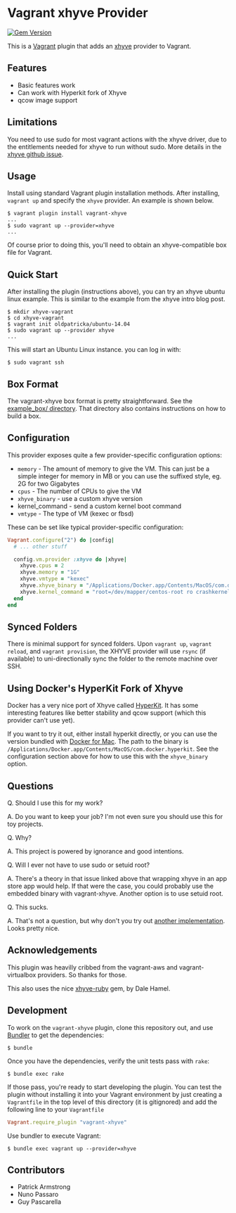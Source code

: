 # Vagrant xhyve Provider

[![Gem Version](https://badge.fury.io/rb/vagrant-xhyve.svg)](https://badge.fury.io/rb/vagrant-xhyve)

This is a [Vagrant](http://www.vagrantup.com) plugin that adds an [xhyve](http://xhyve.org)
provider to Vagrant.

## Features

* Basic features work
* Can work with Hyperkit fork of Xhyve
* qcow image support

## Limitations

You need to use sudo for most vagrant actions with the xhyve driver,
due to the entitlements needed for xhyve to run without sudo. More details
in the [xhyve github issue](https://github.com/mist64/xhyve/issues/60).

## Usage

Install using standard Vagrant plugin installation methods. After
installing, `vagrant up` and specify the `xhyve` provider. An example is
shown below.

```
$ vagrant plugin install vagrant-xhyve
...
$ sudo vagrant up --provider=xhyve
...
```

Of course prior to doing this, you'll need to obtain an xhyve-compatible
box file for Vagrant.

## Quick Start

After installing the plugin (instructions above), you can try an xhyve ubuntu
linux example. This is similar to the example from the xhyve intro blog post.

```
$ mkdir xhyve-vagrant
$ cd xhyve-vagrant
$ vagrant init oldpatricka/ubuntu-14.04
$ sudo vagrant up --provider xhyve
...
```

This will start an Ubuntu Linux instance. you can log in with:

```
$ sudo vagrant ssh
```

## Box Format

The vagrant-xhyve box format is pretty straightforward. See
the [example_box/ directory](https://github.com/oldpatricka/vagrant-xhyve/tree/master/example_box).
That directory also contains instructions on how to build a box.

## Configuration

This provider exposes quite a few provider-specific configuration options:

* `memory` - The amount of memory to give the VM. This can just be a simple
  integer for memory in MB or you can use the suffixed style, eg. 2G for two
  Gigabytes
* `cpus` - The number of CPUs to give the VM
* `xhyve_binary` - use a custom xhyve version
* kernel_command - send a custom kernel boot command
* `vmtype` - The type of VM (kexec or fbsd) 

These can be set like typical provider-specific configuration:

```ruby
Vagrant.configure("2") do |config|
  # ... other stuff

  config.vm.provider :xhyve do |xhyve|
    xhyve.cpus = 2
    xhyve.memory = "1G"
    xhyve.vmtype = "kexec"
    xhyve.xhyve_binary = "/Applications/Docker.app/Contents/MacOS/com.docker.hyperkit"
    xhyve.kernel_command = "root=/dev/mapper/centos-root ro crashkernel=auto rd.lvm.lv=centos/root rd.lvm.lv=centos/swap acpi=off console=ttyS0 LANG=en_GB.UTF-8" # example for a CentOS installed in a LVM filesystem
  end
end
```
## Synced Folders

There is minimal support for synced folders. Upon `vagrant up`,
`vagrant reload`, and `vagrant provision`, the XHYVE provider will use
`rsync` (if available) to uni-directionally sync the folder to
the remote machine over SSH.

## Using Docker's HyperKit Fork of Xhyve

Docker has a very nice port of Xhyve called [HyperKit](https://github.com/docker/hyperkit). It has some interesting features like better stability and qcow support (which this provider can't use yet).

If you want to try it out, either install hyperkit directly, or you can use the version bundled with [Docker for Mac](https://docs.docker.com/engine/installation/mac/). The path to the binary is `/Applications/Docker.app/Contents/MacOS/com.docker.hyperkit`. See the configuration section above for how to use this with the `xhyve_binary` option.

## Questions

Q. Should I use this for my work?

A. Do you want to keep your job? I'm not even sure you should use this for toy
projects.

Q. Why?

A. This project is powered by ignorance and good intentions.

Q. Will I ever not have to use sudo or setuid root?

A. There's a theory in that issue linked above that wrapping xhyve in an
app store app would help. If that were the case, you could probably use the
embedded binary with vagrant-xhyve. Another option is to use setuid root.

Q. This sucks.

A. That's not a question, but why don't you try out [another implementation](https://github.com/sirn/vagrant-xhyve). Looks pretty nice.

## Acknowledgements

This plugin was heavilly cribbed from the vagrant-aws and vagrant-virtualbox
providers. So thanks for those.

This also uses the nice [xhyve-ruby](https://github.com/dalehamel/xhyve-ruby)
gem, by Dale Hamel.

## Development

To work on the `vagrant-xhyve` plugin, clone this repository out, and use
[Bundler](http://gembundler.com) to get the dependencies:

```
$ bundle
```

Once you have the dependencies, verify the unit tests pass with `rake`:

```
$ bundle exec rake
```

If those pass, you're ready to start developing the plugin. You can test
the plugin without installing it into your Vagrant environment by just
creating a `Vagrantfile` in the top level of this directory (it is gitignored)
and add the following line to your `Vagrantfile`
```ruby
Vagrant.require_plugin "vagrant-xhyve"
```
Use bundler to execute Vagrant:
```
$ bundle exec vagrant up --provider=xhyve
```

## Contributors

* Patrick Armstrong
* Nuno Passaro
* Guy Pascarella
